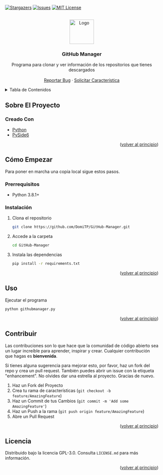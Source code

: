 <div id="top"></div>

[![Stargazers][stars-shield]][stars-url]
[![Issues][issues-shield]][issues-url]
[![MIT License][license-shield]][license-url]


<!-- PROJECT LOGO -->
<br />
<div align="center">
  <a href="https://github.com/DomiTP/GitHub-Manager">
    <img src="resources/icons/GitHub-Manager.png" alt="Logo" width="80" height="80">
  </a>

<h3 align="center">GitHub Manager</h3>

  <p align="center">
    Programa para clonar y ver información de los repositorios que tienes descargados
    <br />
    <br />
    <a href="https://github.com/DomiTP/GitHub-Manager/issues">Reportar Bug</a>
    ·
    <a href="https://github.com/DomiTP/GitHub-Manager/issues">Solicitar Característica</a>
  </p>
</div>



<!-- TABLE OF CONTENTS -->
<details>
  <summary>Tabla de Contenidos</summary>
  <ol>
    <li>
      <a href="#about-the-project">Sobre El Proyecto</a>
      <ul>
        <li><a href="#built-with">Creado con</a></li>
      </ul>
    </li>
    <li>
      <a href="#getting-started">Cómo empezar</a>
      <ul>
        <li><a href="#prerequisites">Requisitos</a></li>
        <li><a href="#installation">Instalación</a></li>
      </ul>
    </li>
    <li><a href="#usage">Uso</a></li>
    <li><a href="#contributing">Contribuir</a></li>
    <li><a href="#license">Licencia</a></li>
  </ol>
</details>



<!-- ABOUT THE PROJECT -->
## Sobre El Proyecto
### Creado Con

* [Python](https://www.python.org//)
* [PySide6](https://pypi.org/project/PySide6/)
<p align="right">(<a href="#top">volver al principio</a>)</p>

<!-- GETTING STARTED -->
## Cómo Empezar

Para poner en marcha una copia local sigue estos pasos.

### Prerrequisitos

* Python 3.8.1+


### Instalación

1. Clona el repositorio
   ```sh
   git clone https://github.com/DomiTP/GitHub-Manager.git
   ```
2. Accede a la carpeta
    ```sh
    cd GitHub-Manager
    ```
3. Instala las dependencias
   ```sh
   pip install -r requirements.txt
   ```
<p align="right">(<a href="#top">volver al principio</a>)</p>

<!-- USAGE EXAMPLES -->
## Uso

Ejecutar el programa
```sh
python githubmanager.py
```
<p align="right">(<a href="#top">volver al principio</a>)</p>


<!-- CONTRIBUTING -->
## Contribuir

Las contribuciones son lo que hace que la comunidad de código abierto sea un lugar increíble para aprender, inspirar y crear. Cualquier contribución que hagas es **bienvenida**.

Si tienes alguna sugerencia para mejorar esto, por favor, haz un fork del repo y crea un pull request. También puedes abrir un issue con la etiqueta "enhancement".
No olvides dar una estrella al proyecto. Gracias de nuevo.

1. Haz un Fork del Proyecto
2. Crea tu rama de características (`git checkout -b feature/AmazingFeature`)
3. Haz un Commit de tus Cambios (`git commit -m 'Add some AmazingFeature'`)
4. Haz un Push a la rama (`git push origin feature/AmazingFeature`)
5. Abre un Pull Request

<p align="right">(<a href="#top">volver al principio</a>)</p>



<!-- LICENSE -->
## Licencia

Distribuido bajo la licencia GPL-3.0. Consulta `LICENSE.md` para más información.

<p align="right">(<a href="#top">volver al principio</a>)</p>




<!-- MARKDOWN LINKS & IMAGES -->
[stars-shield]: https://img.shields.io/github/stars/DomiTP/GitHub-Manager.svg?style=for-the-badge
[stars-url]: https://github.com/DomiTP/GitHub-Manager/stargazers
[issues-shield]: https://img.shields.io/github/issues/DomiTP/GitHub-Manager.svg?style=for-the-badge
[issues-url]: https://github.com/DomiTP/GitHub-Manager/issues
[license-shield]: https://img.shields.io/github/license/DomiTP/GitHub-Manager.svg?style=for-the-badge
[license-url]: https://github.com/DomiTP/GitHub-Manager/blob/master/LICENSE.md
[product-screenshot]: resources/GitHub-Manager.png